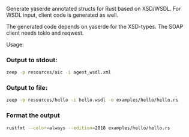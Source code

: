 Generate yaserde annotated structs for Rust based on XSD/WSDL. For WSDL input, client code is generated as well.

The generated code depends on yaserde for the XSD-types. The SOAP client needs tokio and reqwest.  

Usage:

### Output to stdout:
```bash
zeep -p resources/aic -i agent_wsdl.xml
```

### Output to file:
```bash
zeep -p resources/hello -i hello.wsdl -o examples/hello/hello.rs
```

### Format the output
```bash
rustfmt --color=always --edition=2018 examples/hello/hello.rs
```
